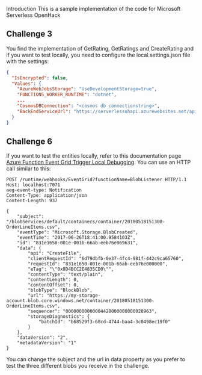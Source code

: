 Introduction 
This is a sample implementation of the code for Microsoft Serverless OpenHack

## Challenge 3
You find the implementation of GetRating, GetRatings and CreateRating and if you want to test locally, you need to configure the local.settings.json file with the settings:

```json
{
  "IsEncrypted": false,
  "Values": {
    "AzureWebJobsStorage": "UseDevelopmentStorage=true",
    "FUNCTIONS_WORKER_RUNTIME": "dotnet",
    ...
    "CosmosDBConnection": "<cosmos db connectionstring>",
    "BackEndServiceUrl": "https://serverlessohapi.azurewebsites.net/api"
  }
}
```


## Challenge 6
If you want to test the entities locally, refer to this documentation page <a href="https://docs.microsoft.com/en-us/azure/azure-functions/functions-debug-event-grid-trigger-local" target="_blank">Azure Function Event Grid Trigger Local Debugging</a>.
You can use an HTTP call similar to this:

```http
POST /runtime/webhooks/EventGrid?functionName=BlobListener HTTP/1.1
Host: localhost:7071
aeg-event-type: Notification
Content-Type: application/json
Content-Length: 937

{
    "subject": "/blobServices/default/containers/container/20180518151300-OrderLineItems.csv",
    "eventType": "Microsoft.Storage.BlobCreated",
    "eventTime": "2017-06-26T18:41:00.9584103Z",
    "id": "831e1650-001e-001b-66ab-eeb76e069631",
    "data": {
        "api": "CreateFile",
        "clientRequestId": "6d79dbfb-0e37-4fc4-981f-442c9ca65760",
        "requestId": "831e1650-001e-001b-66ab-eeb76e000000",
        "eTag": "\"0x8D4BCC2E4835CD0\"",
        "contentType": "text/plain",
        "contentLength": 0,
        "contentOffset": 0,
        "blobType": "BlockBlob",
        "url": "https://my-storage-account.blob.core.windows.net/container/20180518151300-OrderLineItems.csv",
        "sequencer": "00000000000004420000000000028963",
        "storageDiagnostics": {
            "batchId": "b68529f3-68cd-4744-baa4-3c0498ec19f0"
        }
    },
    "dataVersion": "2",
    "metadataVersion": "1"
}
```

You can change the subject and the url in data property as you prefer to test the three different blobs you receive in the challenge.

